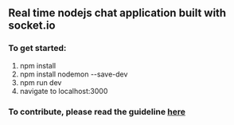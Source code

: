 ## Real time nodejs chat application built with socket.io

### To get started:

1. npm install
2. npm install nodemon --save-dev
3. npm run dev
4. navigate to localhost:3000

### To contribute, please read the guideline [here](https://github.com/tobbie/nodejs-chat-app/CONTRIBUTING.md)

